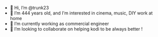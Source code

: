 - 👋 Hi, I’m @trunk23
- 👀 I’m 444 years old, and I'm interested in cinema, music, DIY work at home
- 🌱 I’m currently working as commercial engineer
- 💞️ I’m looking to collaborate on helping kodi to be always better !

<!---
trunk23/trunk23 is a ✨ special ✨ repository because its `README.md` (this file) appears on your GitHub profile.
You can click the Preview link to take a look at your changes.
--->

